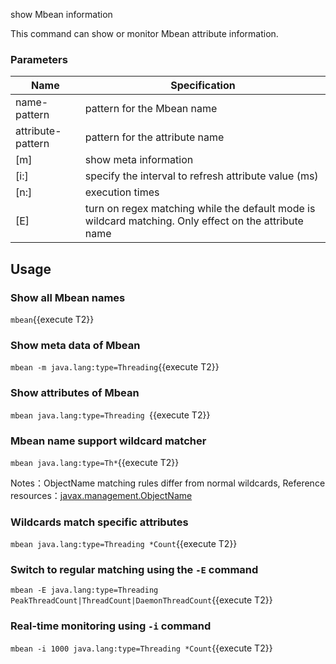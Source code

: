 
show Mbean information

This command can show or monitor Mbean attribute information.

### Parameters

|  Name   | Specification  |
|  ----  | ----  |
|  name-pattern	|  pattern for the Mbean name |
|  attribute-pattern |  pattern for the attribute name |
|  [m]	|  show meta information |
|  [i:]	|  specify the interval to refresh attribute value (ms) |
|  [n:]	|  execution times |
|  [E]	|  turn on regex matching while the default mode is wildcard matching. Only effect on the attribute name |
	
## Usage

### Show all Mbean names

`mbean`{{execute T2}}

### Show meta data of Mbean

`mbean -m java.lang:type=Threading`{{execute T2}}

### Show attributes of Mbean

`mbean java.lang:type=Threading `{{execute T2}}

### Mbean name support wildcard matcher

`mbean java.lang:type=Th*`{{execute T2}}

Notes：ObjectName matching rules differ from normal wildcards, Reference resources：[javax.management.ObjectName](https://docs.oracle.com/javase/8/docs/api/javax/management/ObjectName.html?is-external=true)

### Wildcards match specific attributes

`mbean java.lang:type=Threading *Count`{{execute T2}}

### Switch to regular matching using the `-E` command

`mbean -E java.lang:type=Threading PeakThreadCount|ThreadCount|DaemonThreadCount`{{execute T2}}

### Real-time monitoring using `-i` command

`mbean -i 1000 java.lang:type=Threading *Count`{{execute T2}}
